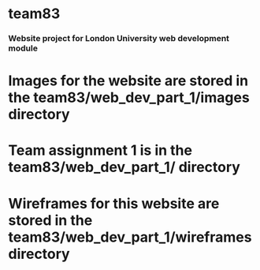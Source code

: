 # team83
### Website project for London University web development module

# Images for the website are stored in the team83/web_dev_part_1/images directory

# Team assignment 1 is in the team83/web_dev_part_1/ directory

# Wireframes for this website are stored in the team83/web_dev_part_1/wireframes directory

